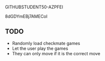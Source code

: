 GITHUBSTUDENT50-AZPFEI

8dGDYmEBj7AMECoI

## TODO
- Randomly load checkmate games
- Let the user play the games
- They can only move if it is the correct move